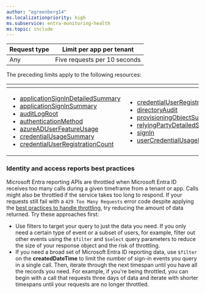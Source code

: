 ```yaml
---
author: "egreenberg14"
ms.localizationpriority: high
ms.subservice: entra-monitoring-health
ms.topic: include
---
```

<!-- markdownlint-disable MD041 -->

| Request type |  Limit per app per tenant |
| ------------ | ------------------------ |
| Any | Five requests per 10 seconds |

The preceding limits apply to the following resources:

| <!-- fake header--> | <!-- fake header--> |
|--|--|
|<ul> <li> [applicationSignInDetailedSummary](/graph/api/resources/applicationsignindetailedsummary) <li> [applicationSignInSummary](/graph/api/resources/applicationsigninsummary) <li> [auditLogRoot](/graph/api/resources/auditlogroot) <li> [authenticationMethod](/graph/api/resources/authenticationmethod) <li> [azureADUserFeatureUsage](/graph/api/resources/userregistrationfeaturesummary) <li> [credentialUsageSummary](/graph/api/resources/credentialusagesummary) <li> [credentialUserRegistrationCount](/graph/api/resources/credentialuserregistrationcount) </ul>| <ul><li> [credentialUserRegistrationDetails](/graph/api/resources/credentialuserregistrationdetails) <li> [directoryAudit](/graph/api/resources/directoryaudit) <li> [provisioningObjectSummary](/graph/api/resources/provisioningobjectsummary) <li> [relyingPartyDetailedSummary](/graph/api/resources/relyingpartydetailedsummary) <li> [signIn](/graph/api/resources/signin) <li> [userCredentialUsageDetails](/graph/api/resources/usercredentialusagedetails)  </ul> |

<!--
Verify the following:  azureadfeatureusage, azureadlicenseusage, azureaduserfeatureusage, recommendation, recommendationresource, restrictedsignin

Changed authenticationMethodsRoot to authenticationMethod
-->

### Identity and access reports best practices
Microsoft Entra reporting APIs are throttled when Microsoft Entra ID receives too many calls during a given timeframe from a tenant or app. Calls might also be throttled if the service takes too long to respond. If your requests still fail with a `429 Too Many Requests` error code despite applying the [best practices to handle throttling](/graph/throttling#best-practices-to-handle-throttling), try reducing the amount of data returned. Try these approaches first:
- Use filters to target your query to just the data you need. If you only need a certain type of event or a subset of users, for example, filter out other events using the `$filter` and `$select` query parameters to reduce the size of your response object and the risk of throttling.
- If you need a broad set of Microsoft Entra ID reporting data, use `$filter` on the **createdDateTime** to limit the number of sign-in events you query in a single call. Then, iterate through the next timespan until you have all the records you need. For example, if you're being throttled, you can begin with a call that requests three days of data and iterate with shorter timespans until your requests are no longer throttled.
